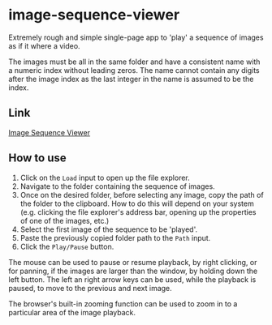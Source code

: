 # image-sequence-viewer
Extremely rough and simple single-page app to 'play' a sequence of images as if it where a video.

The images must be all in the same folder and have a consistent name with a numeric index without leading zeros. The name cannot contain any digits after the image index as the last integer in the name is assumed to be the index.

## Link

[Image Sequence Viewer](https://htmlpreview.github.io/?https://github.com/JaumeRibas/image-sequence-viewer/blob/main/image-sequence-viewer.html)

## How to use

1. Click on the `Load` input to open up the file explorer.
2. Navigate to the folder containing the sequence of images.
3. Once on the desired folder, before selecting any image, copy the path of the folder to the clipboard. How to do this will depend on your system (e.g. clicking the file explorer's address bar, opening up the properties of one of the images, etc.)
4. Select the first image of the sequence to be 'played'.
5. Paste the previously copied folder path to the `Path` input.
6. Click the `Play/Pause` button.

The mouse can be used to pause or resume playback, by right clicking, or for panning, if the images are larger than the window, by holding down the left button.
The left an right arrow keys can be used, while the playback is paused, to move to the previous and next image.

The browser's built-in zooming function can be used to zoom in to a particular area of the image playback.
